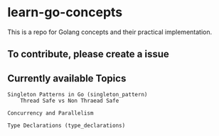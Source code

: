 # learn-go-concepts

This is a repo for Golang concepts and their practical implementation.

## To contribute, please create a issue

## Currently available Topics

    Singleton Patterns in Go (singleton_pattern)
        Thread Safe vs Non Thraead Safe

    Concurrency and Parallelism

    Type Declarations (type_declarations)
